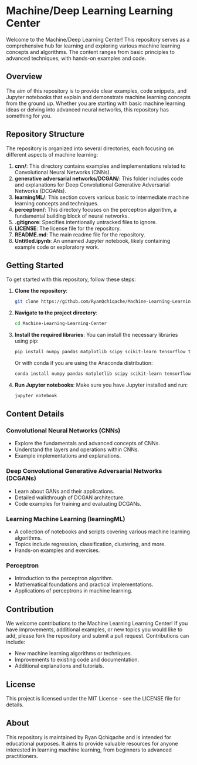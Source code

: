 # Machine/Deep Learning Learning Center

Welcome to the Machine/Deep Learning Center! This repository serves as a comprehensive hub for learning and exploring various machine learning concepts and algorithms. The content ranges from basic principles to advanced techniques, with hands-on examples and code.

## Overview

The aim of this repository is to provide clear examples, code snippets, and Jupyter notebooks that explain and demonstrate machine learning concepts from the ground up. Whether you are starting with basic machine learning ideas or delving into advanced neural networks, this repository has something for you.

## Repository Structure

The repository is organized into several directories, each focusing on different aspects of machine learning:

1. **cnn/**: This directory contains examples and implementations related to Convolutional Neural Networks (CNNs).
2. **generative adversarial networks/DCGAN/**: This folder includes code and explanations for Deep Convolutional Generative Adversarial Networks (DCGANs).
3. **learningML/**: This section covers various basic to intermediate machine learning concepts and techniques.
4. **perceptron/**: This directory focuses on the perceptron algorithm, a fundamental building block of neural networks.
5. **.gitignore**: Specifies intentionally untracked files to ignore.
6. **LICENSE**: The license file for the repository.
7. **README.md**: The main readme file for the repository.
8. **Untitled.ipynb**: An unnamed Jupyter notebook, likely containing example code or exploratory work.

## Getting Started

To get started with this repository, follow these steps:

1. **Clone the repository**:
    ```sh
    git clone https://github.com/RyanQchiqache/Machine-Learning-Learning-Center.git
    ```
2. **Navigate to the project directory**:
    ```sh
    cd Machine-Learning-Learning-Center
    ```
3. **Install the required libraries**:
    You can install the necessary libraries using pip:
    ```sh
    pip install numpy pandas matplotlib scipy scikit-learn tensorflow torch
    ```
    Or with conda if you are using the Anaconda distribution:
    ```sh
    conda install numpy pandas matplotlib scipy scikit-learn tensorflow torch
    ```
4. **Run Jupyter notebooks**:
    Make sure you have Jupyter installed and run:
    ```sh
    jupyter notebook
    ```

## Content Details

### Convolutional Neural Networks (CNNs)
- Explore the fundamentals and advanced concepts of CNNs.
- Understand the layers and operations within CNNs.
- Example implementations and explanations.

### Deep Convolutional Generative Adversarial Networks (DCGANs)
- Learn about GANs and their applications.
- Detailed walkthrough of DCGAN architecture.
- Code examples for training and evaluating DCGANs.

### Learning Machine Learning (learningML)
- A collection of notebooks and scripts covering various machine learning algorithms.
- Topics include regression, classification, clustering, and more.
- Hands-on examples and exercises.

### Perceptron
- Introduction to the perceptron algorithm.
- Mathematical foundations and practical implementations.
- Applications of perceptrons in machine learning.

## Contribution

We welcome contributions to the Machine Learning Learning Center! If you have improvements, additional examples, or new topics you would like to add, please fork the repository and submit a pull request. Contributions can include:
- New machine learning algorithms or techniques.
- Improvements to existing code and documentation.
- Additional explanations and tutorials.

## License

This project is licensed under the MIT License - see the LICENSE file for details.

## About

This repository is maintained by Ryan Qchiqache and is intended for educational purposes. It aims to provide valuable resources for anyone interested in learning machine learning, from beginners to advanced practitioners.

